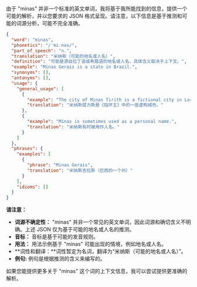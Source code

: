 由于 "minas" 并非一个标准的英文单词，我将基于我所能找到的信息，提供一个可能的解析，并以您要求的 JSON 格式呈现。请注意，以下信息是基于推测和可能的词源分析，可能不完全准确。

```json
{
  "word": "minas",
  "phonetics": "/ˈmiːnəs/",
  "part_of_speech": "n.",
  "translation": "米纳斯（可能的地名或人名）",
  "definition": "可能是源自拉丁语或希腊语的地名或人名，具体含义取决于上下文。",
  "example": "Minas Gerais is a state in Brazil.",
  "synonyms": [],
  "antonyms": [],
  "usage": {
    "general_usage": [
      {
        "example": "The city of Minas Tirith is a fictional city in Lord of the Rings.",
        "translation": "米纳斯提力斯是《指环王》中的一座虚构城市。"
      },
      {
        "example": "Minas is sometimes used as a personal name.",
        "translation": "米纳斯有时被用作人名。"
      }
    ]
  },
  "phrases": {
    "examples": [
      {
        "phrase": "Minas Gerais",
        "translation": "米纳斯吉拉斯（巴西的一个州）"
      }
    ],
    "idioms": []
  }
}
```

**请注意：**

*   **词源不确定性：** "minas" 并非一个常见的英文单词，因此词源和确切含义不明确。上述 JSON 仅为基于可能的地名或人名的推测。
*   **音标：** 音标是基于可能的发音规则。
*   **用法：** 用法示例基于 "minas" 可能出现的情境，例如地名或人名。
*   **词性和翻译：**词性暂定为名词，翻译为“米纳斯（可能的地名或人名）”。
*   **例句:** 例句是根据推测的含义来编写的。

如果您能提供更多关于 "minas" 这个词的上下文信息，我可以尝试提供更准确的解析。
 